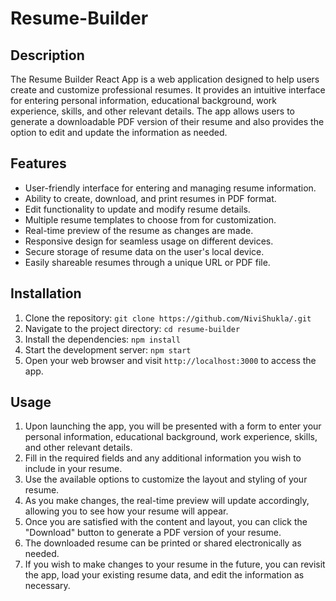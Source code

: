 # Resume-Builder


## Description
The Resume Builder React App is a web application designed to help users create and customize professional resumes. It provides an intuitive interface for entering personal information, educational background, work experience, skills, and other relevant details. The app allows users to generate a downloadable PDF version of their resume and also provides the option to edit and update the information as needed.

## Features
- User-friendly interface for entering and managing resume information.
- Ability to create, download, and print resumes in PDF format.
- Edit functionality to update and modify resume details.
- Multiple resume templates to choose from for customization.
- Real-time preview of the resume as changes are made.
- Responsive design for seamless usage on different devices.
- Secure storage of resume data on the user's local device.
- Easily shareable resumes through a unique URL or PDF file.

## Installation
1. Clone the repository:
```git clone https://github.com/NiviShukla/.git```
2. Navigate to the project directory:
```cd resume-builder```
3. Install the dependencies:
```npm install```
4. Start the development server:
```npm start```
5. Open your web browser and visit `http://localhost:3000` to access the app.

## Usage
1. Upon launching the app, you will be presented with a form to enter your personal information, educational background, work experience, skills, and other relevant details.
2. Fill in the required fields and any additional information you wish to include in your resume.
3. Use the available options to customize the layout and styling of your resume.
4. As you make changes, the real-time preview will update accordingly, allowing you to see how your resume will appear.
5. Once you are satisfied with the content and layout, you can click the "Download" button to generate a PDF version of your resume.
6. The downloaded resume can be printed or shared electronically as needed.
7. If you wish to make changes to your resume in the future, you can revisit the app, load your existing resume data, and edit the information as necessary.

